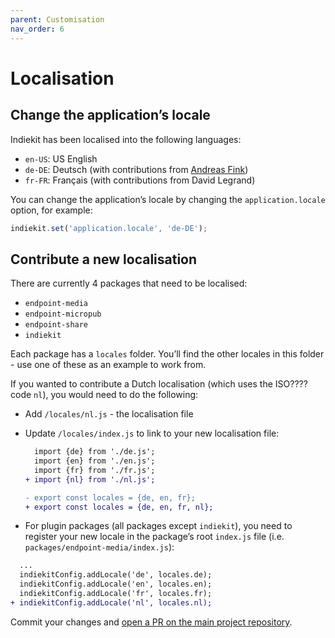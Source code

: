 ```yaml
---
parent: Customisation
nav_order: 6
---
```


# Localisation

## Change the application’s locale

Indiekit has been localised into the following languages:

* `en-US`: US English
* `de-DE`: Deutsch (with contributions from [Andreas Fink](https://github.com/AFink))
* `fr-FR`: Français (with contributions from David Legrand)

You can change the application’s locale by changing the `application.locale` option, for example:

```js
indiekit.set('application.locale', 'de-DE');
```

## Contribute a new localisation

There are currently 4 packages that need to be localised:

* `endpoint-media`
* `endpoint-micropub`
* `endpoint-share`
* `indiekit`

Each package has a `locales` folder. You’ll find the other locales in this folder - use one of these as an example to work from.

If you wanted to contribute a Dutch localisation (which uses the ISO???? code `nl`), you would need to do the following:

* Add `/locales/nl.js` - the localisation file

* Update `/locales/index.js` to link to your new localisation file:

  ```diff
    import {de} from './de.js';
    import {en} from './en.js';
    import {fr} from './fr.js';
  + import {nl} from './nl.js';

  - export const locales = {de, en, fr};
  + export const locales = {de, en, fr, nl};
  ```

* For plugin packages (all packages except `indiekit`), you need to register your new locale in the package’s root `index.js` file (i.e. `packages/endpoint-media/index.js`):

```diff
  ...
  indiekitConfig.addLocale('de', locales.de);
  indiekitConfig.addLocale('en', locales.en);
  indiekitConfig.addLocale('fr', locales.fr);
+ indiekitConfig.addLocale('nl', locales.nl);
```

Commit your changes and [open a PR on the main project repository](https://github.com/getindiekit/indiekit).
